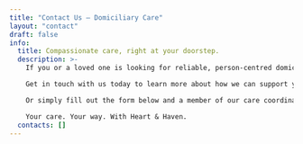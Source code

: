 ```yaml
---
title: "Contact Us – Domiciliary Care"
layout: "contact"
draft: false
info:
  title: Compassionate care, right at your doorstep.
  description: >-
    If you or a loved one is looking for reliable, person-centred domiciliary care, we're here to help. Our friendly care team is available to answer your questions, discuss your needs, and guide you through the process of arranging care at home.

    Get in touch with us today to learn more about how we can support you in living safely and independently.

    Or simply fill out the form below and a member of our care coordination team will get back to you promptly.

    Your care. Your way. With Heart & Haven.
  contacts: []
---
```

